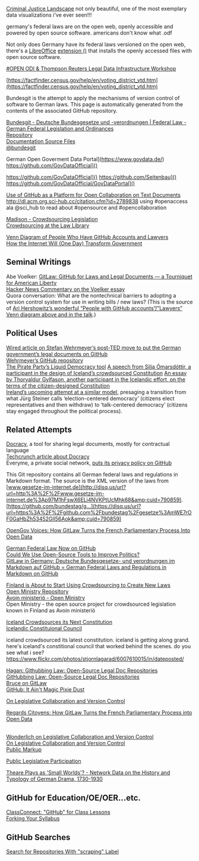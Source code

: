 [Criminal Justice Landscape](http://digital-justice.dsd.io/landscape)
not only beautiful, one of the most exemplary data visualizations i've ever seen!!!

germany's federal laws are on the open web, openly accessible and powered by open source software.
americans don't know what .odf


Not only does Germany have its federal laws versioned on the open web, there's a [LibreOffice](https://www.libreoffice.org/) [extension ()](http://people.canonical.com/~bjoern/presentations/bundesgit.oxthttps://skyfromme.wordpress.com/2014/04/07/announcing-bundesgit-for-libreoffice/) that installs the openly accessed files with open source software.  


[#OPEN ODI & Thompson Reuters Legal Data Infrastructure Workshop](https://docs.google.com/document/d/1YJFGW-4zBanpCPdKKOrra9nyjvW8A2a4HvFusEgC204/edit)

[https://factfinder.census.gov/help/en/voting_district_vtd.htm](https://factfinder.census.gov/help/en/voting_district_vtd.htm)

Bundesgit is the attempt to apply the mechanisms of version control of software to German laws. This page is automatically generated from the contents of the associated GitHub repository.

[Bundesgit - Deutsche Bundesgesetze und -verordnungen | Federal Law - German Federal Legislation and Ordinances](http://bundestag.github.io/gesetze/)  
[Repository](https://github.com/bundestag/gesetze)  
[Documentation Source Files](https://github.com/bundestag/gesetze-docs)  
[@bundesgit](https://twitter.com/bundesgit)  



German Open Goverment Data Portal](https://www.govdata.de/)
https://github.com/GovDataOfficial]()

https://github.com/GovDataOfficial]()
https://github.com/Seitenbau]()
https://github.com/GovDataOfficial/GovDataPortal]()







[Use of GitHub as a Platform for Open Collaboration on Text Documents](http://dl.acm.org.sci-hub.cc/citation.cfm?id=2789838)  
http://dl.acm.org.sci-hub.cc/citation.cfm?id=2789838
using #openaccess ala @sci_hub to read about #opensource and #opencollaboration 


[Madison - Crowdsourcing Legislation](http://www.participedia.net/en/news/2014/02/28/madison-crowdsourcing-legislation)  
[Crowdsourcing at the Law Library](https://blogs.loc.gov/law/2016/10/crowdsourcing-at-the-law-library/)  

[Venn Diagram of People Who Have GitHub Accounts and Lawyers](https://tedconfblog.files.wordpress.com/2012/09/github_lawyers_550px.jpeg)  
[How the Internet Will (One Day) Transform Government](http://www.ted.com/talks/clay_shirky_how_the_internet_will_one_day_transform_government)  

## Seminal Writings  
Abe Voelker: [GitLaw: GitHub for Laws and Legal Documents — a Tourniquet for American Liberty](https://blog.abevoelker.com/gitlaw-github-for-laws-and-legal-documents-a-tourniquet-for-american-liberty/)  
[Hacker News Commentary on the Voelker essay](http://news.ycombinator.com/item?id=3967921)  
Quora conversation: What are the nontechnical barriers to adopting a version control system for use in writing bills / new laws? (This is the source of [Ari Hershowitz’s wonderful “People with GitHub accounts”/”Lawyers” Venn diagram above and in the talk](http://www.quora.com/What-are-the-nontechnical-barriers-to-adopting-a-version-control-system-for-use-in-writing-bills-new-laws).)

## Political Uses  
[Wired article on Stefan Wehrmeyer’s post-TED move to put the German government’s legal documents on GitHub](http://www.wired.com/wiredenterprise/2012/08/bundestag/)  
[Wehrmeyer’s GitHub repository](https://github.com/bundestag/gesetze)  
[The Pirate Party’s Liquid Democracy tool](http://liquidfeedback.org/mission/)
[A speech from Silja Ómarsdóttir, a participant in the design of Iceland’s crowdsourced Constitution](http://poptech.org/blog/silja_%C3%93marsd%C3%B3ttir_on_starting_from_scratch_with_icelands_constitution)
[An essay by Thorvaldur Gylfason, another participant in the Icelandic effort, on the terms of the citizen-designed Constitution](http://www.voxeu.org/article/crisis-constitution-insights-iceland)  
[Ireland’s upcoming attempt at a similar model](http://www.irishtimes.com/newspaper/opinion/2012/0908/1224323737219.html), presaging a transition from what Jürg Steiner calls ‘election-centered democracy’ (citizens elect representatives and then withdraw) to ‘talk-centered democracy’ (citizens stay engaged throughout the political process).  

## Related Attempts  
[Docracy](http://www.docracy.com/), a tool for sharing legal documents, mostly for contractual language  
[Techcrunch article about Docracy](http://techcrunch.com/2011/05/22/hackathon-winner-docracy-is-a-github-for-legal-documents/)  
Everyme, a private social network, [puts its privacy policy on GitHub](https://github.com/everyme/everyme-legal)

This Git repository contains all German federal laws and regulations in Markdown format. The source is the XML version of the laws from 
[www.gesetze-im-internet.de](http://disq.us/url?url=http%3A%2F%2Fwww.gesetze-im-internet.de%3Ap97M1hFswX6ELi4NVKPtUcMhk68&amp;cuid=790859).  
[https://github.com/bundestag/g...](https://disq.us/url?url=https%3A%2F%2Fgithub.com%2Fbundestag%2Fgesetze%3AmWE7rOF0GaHbZh53452Gll56Aok&amp;cuid=790859)


[OpenGov Voices: How GitLaw Turns the French Parliamentary Process Into Open Data](https://sunlightfoundation.com/2014/06/25/opengov-voices-how-gitlaw-turns-the-french-parliamentary-process-into-open-data/)  

[German Federal Law Now on GitHub](https://www.wired.com/2012/08/bundestag/)  
[Could We Use Open-Source Tools to Improve Politics?](https://gigaom.com/2012/09/29/could-we-use-open-source-tools-to-improve-politics/)  
[GitLaw in Germany: Deutsche Bundesgesetze- und verordnungen im Markdown auf GitHub = German Federal Laws and Regulations in Markdown on GitHub](https://legalinformatics.wordpress.com/2012/08/08/gitlaw-in-germany-deutsche-bundesgesetze-und-verordnungen-im-markdown-auf-github-german-federal-laws-and-regulations-in-markdown-on-github/)  


[Finland is About to Start Using Crowdsourcing to Create New Laws](https://gigaom.com/2012/09/20/online-crowdsourcing-can-now-help-build-new-laws-in-finland/)  
[Open Ministry Repository](https://github.com/avoinministerio/avoinministerio)  
[Avoin ministeriö - Open Ministry](http://avoinministerio.fi/)  
Open Ministry - the open source project for crowdsourced legislation known in Finland as Avoin ministeriö  




[Iceland Crowdsources its Next Constitution](https://www.washingtonpost.com/blogs/blogpost/post/iceland-crowdsources-its-next-constitution/2011/06/10/AGiBplOH_blog.html?utm_term=.72acd8837eaa)  
[Icelandic Constituional Council](http://stjornlagarad.is/)  


iceland crowdsourced its latest constitution.
iceland is getting along grand.
here's iceland's constitional council that worked behind the scenes.
do you see what i see?
https://www.flickr.com/photos/stjornlagarad/6007610015/in/dateposted/

[Hagan: Githubbing Law: Open-Source Legal Doc Repositories](https://legalinformatics.wordpress.com/2014/08/08/hagan-githubbing-law-open-source-legal-doc-repositories/)  
[GitHubbing Law: Open-Source Legal Doc Repositories](http://www.openlawlab.com/2014/08/05/githubbing-law/)  
[Bruce on GitLaw](https://legalinformatics.wordpress.com/2013/06/17/bruce-on-gitlaw/)  
[GitHub: It Ain't Magic Pixie Dust](https://blog.law.cornell.edu/tbruce/2013/06/10/github-it-aint-magic-pixie-dust/)  

[On Legislative Collaboration and Version Control](https://sunlightfoundation.com/2012/09/27/on-legislative-collaboration-and-version-control/)  


[Regards Citoyens: How GitLaw Turns the French Parliamentary Process into Open Data](https://legalinformatics.wordpress.com/2014/07/01/regards-citoyens-how-gitlaw-turns-the-french-parliamentary-process-into-open-data/)  


[](https://legalinformatics.wordpress.com/tag/github-for-legislative-version-control/)  
[Wonderlich on Legislative Collaboration and Version Control](https://legalinformatics.wordpress.com/2012/09/28/wonderlich-on-legislative-collaboration-and-version-control/)  
[On Legislative Collaboration and Version Control](https://sunlightfoundation.com/2012/09/27/on-legislative-collaboration-and-version-control/)  
[Public Markup](http://www.publicmarkup.org/) 

[Public Legislative Participation](http://web.archive.org/web/20130512194439/http://www.opencongress.org/wiki/Public_Legislative_Participation)  


[Theare Plays as 'Small Worlds'? - Network Data on the History and Typology of German Drama, 1730-1930](https://dlina.github.io/presentations/2016-krakow/#/)  

## GitHub for Education/OE/OER...etc.  


[ClassConnect: "GitHub" for Class Lessons](http://web.archive.org/web/20170106220738/http://hackeducation.com/2012/03/12/classconnect-github-for-class-lessons)  
[Forking Your Syllabus](http://www.chronicle.com/blogs/profhacker/forking-your-syllabus/39137)  




## GitHub Searches  
[Search for Repositories With "scraping" Label](https://github.com/search?q=topic%3Ascraping&type=Repositories)  
